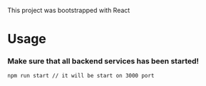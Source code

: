 This project was bootstrapped with React

# Usage

### Make sure that all backend services has been started!

```bash
npm run start // it will be start on 3000 port
```
